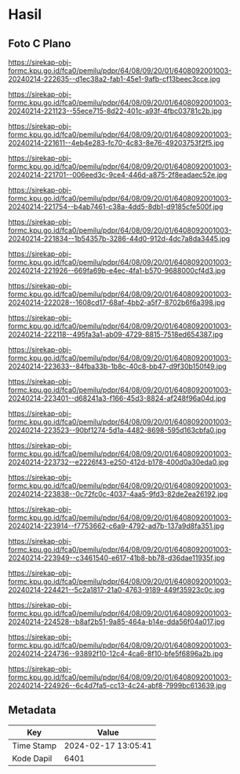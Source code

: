 # Hasil

## Foto C Plano

https://sirekap-obj-formc.kpu.go.id/fca0/pemilu/pdpr/64/08/09/20/01/6408092001003-20240214-222635--d1ec38a2-fab1-45e1-9afb-cf13beec3cce.jpg

https://sirekap-obj-formc.kpu.go.id/fca0/pemilu/pdpr/64/08/09/20/01/6408092001003-20240214-221123--55ece715-8d22-401c-a93f-4fbc03781c2b.jpg

https://sirekap-obj-formc.kpu.go.id/fca0/pemilu/pdpr/64/08/09/20/01/6408092001003-20240214-221611--4eb4e283-fc70-4c83-8e76-49203753f2f5.jpg

https://sirekap-obj-formc.kpu.go.id/fca0/pemilu/pdpr/64/08/09/20/01/6408092001003-20240214-221701--006eed3c-9ce4-446d-a875-2f8eadaec52e.jpg

https://sirekap-obj-formc.kpu.go.id/fca0/pemilu/pdpr/64/08/09/20/01/6408092001003-20240214-221754--b4ab7461-c38a-4dd5-8db1-d9185cfe500f.jpg

https://sirekap-obj-formc.kpu.go.id/fca0/pemilu/pdpr/64/08/09/20/01/6408092001003-20240214-221834--1b54357b-3286-44d0-912d-4dc7a8da3445.jpg

https://sirekap-obj-formc.kpu.go.id/fca0/pemilu/pdpr/64/08/09/20/01/6408092001003-20240214-221926--669fa69b-e4ec-4fa1-b570-9688000cf4d3.jpg

https://sirekap-obj-formc.kpu.go.id/fca0/pemilu/pdpr/64/08/09/20/01/6408092001003-20240214-222028--1608cd17-68af-4bb2-a5f7-8702b6f6a398.jpg

https://sirekap-obj-formc.kpu.go.id/fca0/pemilu/pdpr/64/08/09/20/01/6408092001003-20240214-222118--495fa3a1-ab09-4729-8815-7518ed654387.jpg

https://sirekap-obj-formc.kpu.go.id/fca0/pemilu/pdpr/64/08/09/20/01/6408092001003-20240214-223633--84fba33b-1b8c-40c8-bb47-d9f30b150f49.jpg

https://sirekap-obj-formc.kpu.go.id/fca0/pemilu/pdpr/64/08/09/20/01/6408092001003-20240214-223401--d68241a3-f166-45d3-8824-af248f96a04d.jpg

https://sirekap-obj-formc.kpu.go.id/fca0/pemilu/pdpr/64/08/09/20/01/6408092001003-20240214-223523--90bf1274-5d1a-4482-8698-595d163cbfa0.jpg

https://sirekap-obj-formc.kpu.go.id/fca0/pemilu/pdpr/64/08/09/20/01/6408092001003-20240214-223732--e2226f43-e250-412d-b178-400d0a30eda0.jpg

https://sirekap-obj-formc.kpu.go.id/fca0/pemilu/pdpr/64/08/09/20/01/6408092001003-20240214-223838--0c72fc0c-4037-4aa5-9fd3-82de2ea26192.jpg

https://sirekap-obj-formc.kpu.go.id/fca0/pemilu/pdpr/64/08/09/20/01/6408092001003-20240214-223914--f7753662-c6a9-4792-ad7b-137a9d8fa351.jpg

https://sirekap-obj-formc.kpu.go.id/fca0/pemilu/pdpr/64/08/09/20/01/6408092001003-20240214-223949--c3461540-e617-41b8-bb78-d36dae11935f.jpg

https://sirekap-obj-formc.kpu.go.id/fca0/pemilu/pdpr/64/08/09/20/01/6408092001003-20240214-224421--5c2a1817-21a0-4763-9189-449f35923c0c.jpg

https://sirekap-obj-formc.kpu.go.id/fca0/pemilu/pdpr/64/08/09/20/01/6408092001003-20240214-224528--b8af2b51-9a85-464a-b14e-dda56f04a017.jpg

https://sirekap-obj-formc.kpu.go.id/fca0/pemilu/pdpr/64/08/09/20/01/6408092001003-20240214-224736--93892f10-12c4-4ca6-8f10-bfe5f6896a2b.jpg

https://sirekap-obj-formc.kpu.go.id/fca0/pemilu/pdpr/64/08/09/20/01/6408092001003-20240214-224926--6c4d7fa5-cc13-4c24-abf8-7999bc613639.jpg


## Metadata

| Key        | Value               |
| ---------- | ------------------- |
| Time Stamp | 2024-02-17 13:05:41 |
| Kode Dapil | 6401                |



